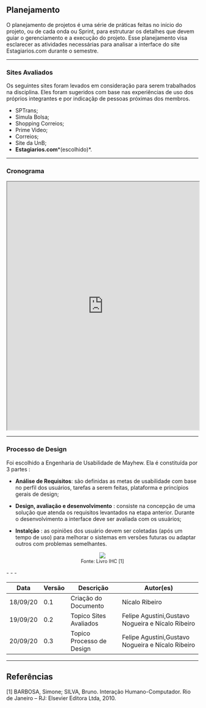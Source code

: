 ## Planejamento
O planejamento de projetos é uma série de práticas feitas no início do projeto, ou de cada onda ou Sprint, para estruturar os detalhes que devem guiar o gerenciamento e a execução do projeto. Esse planejamento visa esclarecer as atividades necessárias para analisar a interface do site <a heref="https://www.estagiarios.com/vagas_estagio_V3.asp" target="blank">Estagiarios.com</a> durante o semestre.
  
- - -
  
### Sites Avaliados
Os seguintes sites foram levados em consideração para serem trabalhados na disciplina. Eles foram sugeridos com base nas experiências de uso dos próprios integrantes e por indicaçãp de pessoas próximas dos membros.  

* SPTrans;  
* Simula Bolsa;  
* Shopping Correios;  
* Prime Video;  
* Correios;  
* Site da UnB; 
* **Estagiarios.com***(escolhido)*.  
  
- - -  

### Cronograma  

<iframe src="https://docs.google.com/spreadsheets/d/e/2PACX-1vTo4D9mLaVZ6G5AkpZqQQCSt2TJVKUnHEKtWIgakzfF2U26H5OJdJE4sDB02RoOimhFGPVYE7TNs8Fs/pubhtml?widget=true&amp;headers=false" width="100%" height="650px"></iframe>  
  
- - -

### Processo de Design
Foi escolhido a Engenharia de Usabilidade de Mayhew. 
Ela é constituída por 3 partes :  

* **Análise de Requisitos**: são definidas as metas de usabilidade com base	no	perfil dos usuários, tarefas a serem feitas, plataforma	e princípios gerais	de	design;	 
  
* **Design, avaliação e desenvolvimento** :	consiste na concepção de uma solução que atenda	os requisitos levantados na	etapa anterior. Durante	o desenvolvimento a	interface deve ser avaliada	com	os	usuários;  
  
* **Instalção** : as opiniões dos usuário devem	ser	coletadas (após um tempo	de uso)	para melhorar o	sistemas em	versões	futuras	ou	adaptar	outros com problemas semelhantes.  

<p align="center">
    <img src="../images/diagrama-mayhew.png" /><br/>
    <span style="text-align: center; font-size: 0.9em;" >
        Fonte: Livro IHC [1]
    </span>
</p>
- - -

| Data     | Versão | Descrição                 | Autor(es)                                         |
| -------- | ------ | ------------------------- | ------------------------------------------------- |
| 18/09/20 | 0.1    | Criação do Documento      | Nícalo Ribeiro                                    |
| 19/09/20 | 0.2    | Topico Sites Avaliados    | Felipe Agustini,Gustavo Nogueira e Nícalo Ribeiro |
| 20/09/20 | 0.3    | Topico Processo de Design | Felipe Agustini,Gustavo Nogueira e Nícalo Ribeiro |

- - -

## Referências

[1] BARBOSA, Simone; SILVA, Bruno. Interação Humano-Computador. Rio de Janeiro – RJ: Elsevier Editora Ltda, 2010.